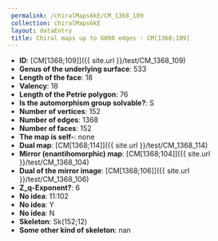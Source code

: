 ```yaml
--- 
 permalink: /chiralMaps6kE/CM_1368_109 
 collection: chiralMaps6kE
 layout: dataEntry
 title: Chiral maps up to 6000 edges - CM[1368;109]
---
```


- **ID**: [CM[1368;109]]({{ site.url }}/test/CM_1368_109)
- **Genus of the underlying surface**: 533
- **Length of the face**: 18
- **Valency**: 18
- **Length of the Petrie polygon**: 76
- **Is the automorphism group solvable?**: S
- **Number of vertices**: 152
- **Number of edges**: 1368
- **Number of faces**: 152
- **The map is self-**: none
- **Dual map**: [CM[1368;114]]({{ site.url }}/test/CM_1368_114)
- **Mirror (enantihomorphic) map**: [CM[1368;104]]({{ site.url }}/test/CM_1368_104)
- **Dual of the mirror image**: [CM[1368;106]]({{ site.url }}/test/CM_1368_106)
- **Z_q-Exponent?**: 6
- **No idea**:  11:102
- **No idea**: Y
- **No idea**: N
- **Skeleton**: Sk(152;12)
- **Some other kind of skeleton**: nan
